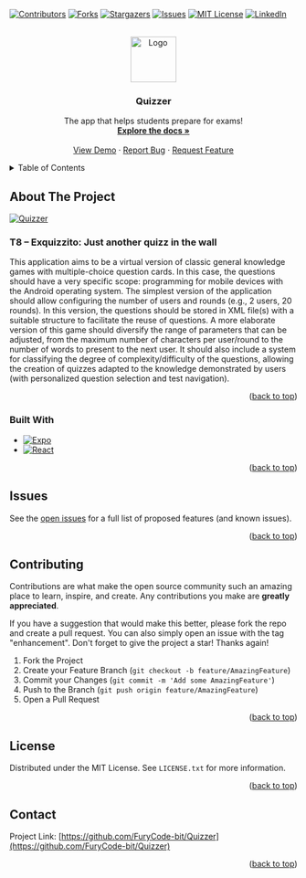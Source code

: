 <!-- >Repository: https://github.com/FuryCode-bit/Quizzer !--->
<a name="readme-top"></a>

[![Contributors][contributors-shield]][contributors-url]
[![Forks][forks-shield]][forks-url]
[![Stargazers][stars-shield]][stars-url]
[![Issues][issues-shield]][issues-url]
[![MIT License][license-shield]][license-url]
[![LinkedIn][linkedin-shield]][linkedin-url]



<!-- PROJECT LOGO -->
<br />
<div align="center">
  <a href="https://github.com/FuryCode-bit/Quizzer">
    <img src="images/logo.png" alt="Logo" width="80" height="80">
  </a>

  <h3 align="center">Quizzer</h3>

  <p align="center">
    The app that helps students prepare for exams!
    <br />
    <a href="https://github.com/FuryCode-bit/Quizzer"><strong>Explore the docs »</strong></a>
    <br />
    <br />
    <a href="https://github.com/FuryCode-bit/Quizzer/Quizzer.apk">View Demo</a>
    ·
    <a href="https://github.com/FuryCode-bit/Quizzer/issues">Report Bug</a>
    ·
    <a href="https://github.com/FuryCode-bit/Quizzer/issues">Request Feature</a>
  </p>
</div>

<!-- TABLE OF CONTENTS -->
<details>
  <summary>Table of Contents</summary>
  <ol>
    <li>
      <a href="#about-the-project">About The Project</a>
      <ul>
        <li><a href="#built-with">Built With</a></li>
      </ul>
    <li><a href="#contributing">Contributing</a></li>
    <li><a href="#license">License</a></li>
    <li><a href="#contact">Contact</a></li>
  </ol>
</details>

<!-- ABOUT THE PROJECT -->
## About The Project

[![Quizzer][product-screenshot]](https://TODO.com)

### T8 – Exquizzito: Just another quizz in the wall

This application aims to be a virtual version of classic general knowledge games with multiple-choice question cards. In this case, the questions should have a very specific scope: programming for mobile devices with the Android operating system. The simplest version of the application should allow configuring the number of users and rounds (e.g., 2 users, 20 rounds). In this version, the questions should be stored in XML file(s) with a suitable structure to facilitate the reuse of questions. A more elaborate version of this game should diversify the range of parameters that can be adjusted, from the maximum number of characters per user/round to the number of words to present to the next user. It should also include a system for classifying the degree of complexity/difficulty of the questions, allowing the creation of quizzes adapted to the knowledge demonstrated by users (with personalized question selection and test navigation).

<p align="right">(<a href="#readme-top">back to top</a>)</p>

### Built With

* [![Expo][Expo.dev]][expo-url]
* [![React][React.js]][React-url]

<p align="right">(<a href="#readme-top">back to top</a>)</p>

<!-- Issues -->
## Issues

See the [open issues](https://github.com/FuryCode-bit/Quizzer/issues) for a full list of proposed features (and known issues).

<p align="right">(<a href="#readme-top">back to top</a>)</p>

<!-- CONTRIBUTING -->
## Contributing

Contributions are what make the open source community such an amazing place to learn, inspire, and create. Any contributions you make are **greatly appreciated**.

If you have a suggestion that would make this better, please fork the repo and create a pull request. You can also simply open an issue with the tag "enhancement".
Don't forget to give the project a star! Thanks again!

1. Fork the Project
2. Create your Feature Branch (`git checkout -b feature/AmazingFeature`)
3. Commit your Changes (`git commit -m 'Add some AmazingFeature'`)
4. Push to the Branch (`git push origin feature/AmazingFeature`)
5. Open a Pull Request

<p align="right">(<a href="#readme-top">back to top</a>)</p>

<!-- LICENSE -->
## License

Distributed under the MIT License. See `LICENSE.txt` for more information.

<p align="right">(<a href="#readme-top">back to top</a>)</p>

<!-- CONTACT -->
## Contact

Project Link: [https://github.com/FuryCode-bit/Quizzer](https://github.com/FuryCode-bit/Quizzer)

<p align="right">(<a href="#readme-top">back to top</a>)</p>


[contributors-shield]: https://img.shields.io/github/contributors/FuryCode-bit/Quizzer.svg?style=for-the-badge
[contributors-url]: https://github.com/FuryCode-bit/Quizzer/graphs/contributors
[forks-shield]: https://img.shields.io/github/forks/FuryCode-bit/Quizzer.svg?style=for-the-badge
[forks-url]: https://github.com/FuryCode-bit/Quizzer/network/members
[stars-shield]: https://img.shields.io/github/stars/FuryCode-bit/Quizzer.svg?style=for-the-badge
[stars-url]: https://github.com/FuryCode-bit/Quizzer/stargazers
[issues-shield]: https://img.shields.io/github/issues/FuryCode-bit/Quizzer.svg?style=for-the-badge
[issues-url]: https://github.com/FuryCode-bit/Quizzer/issues
[license-shield]: https://img.shields.io/github/license/FuryCode-bit/Quizzer.svg?style=for-the-badge
[license-url]: https://github.com/FuryCode-bit/Quizzer/blob/master/LICENSE.txt
[linkedin-shield]: https://img.shields.io/badge/-LinkedIn-black.svg?style=for-the-badge&logo=linkedin&colorB=555
[linkedin-url]: https://linkedin.com/in/bernardeswebdev
[product-screenshot]: https://TODO.com
[React.js]: https://img.shields.io/badge/React_Native-20232A?style=for-the-badge&logo=react&logoColor=61DAFB
[React-url]: https://reactnative.dev/
[Expo.dev]: https://img.shields.io/badge/expo-0769AD?style=for-the-badge&logo=expo&logoColor=white
[Expo-url]: https://expo.dev